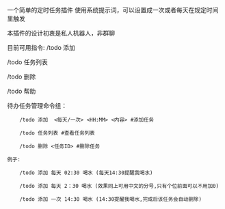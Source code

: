 一个简单的定时任务插件
使用系统提示词，可以设置成一次或者每天在规定时间里触发

本插件的设计初衷是私人机器人，非群聊

目前可用指令: /todo 添加

/todo 任务列表

/todo 删除

/todo 帮助

待办任务管理命令组：

        /todo 添加  <每天/一次> <HH:MM> <内容> #添加任务
        
        /todo 任务列表 #查看任务列表
        
        /todo 删除 <任务ID> #删除任务
        
    例子:
    
        /todo 添加 每天 02:30 喝水 (每天14:30提醒我喝水)
        
        /todo 添加 每天 2：30 喝水 (效果同上可用中文的分号,只有个位前面可以不用加0)   
        
        /todo 添加 一次 14:30 喝水 (14:30提醒我喝水,完成后该任务会自动删除)
